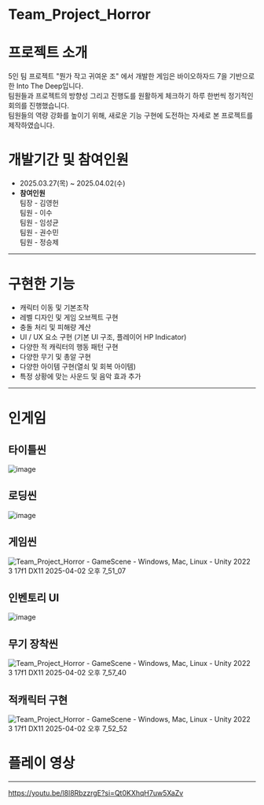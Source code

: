 # Team_Project_Horror

# 프로젝트 소개  
5인 팀 프로젝트 "뭔가 작고 귀여운 조" 에서 개발한 게임은 바이오하자드 7을 기반으로 한 Into The Deep입니다.  
팀원들과 프로젝트의 방향성 그리고 진행도를 원활하게 체크하기 하루 한번씩 정기적인 회의를 진행했습니다.  
팀원들의 역량 강화를 높이기 위해, 새로운 기능 구현에 도전하는 자세로 본 프로젝트를 제작하였습니다.
# 개발기간 및 참여인원  
- 2025.03.27(목)  ~ 2025.04.02(수)
- **참여인원**  
  팀장 - 김영헌  
  팀원 - 이수  
  팀원 - 임성균  
  팀원 - 권수민  
  팀원 - 정승제  
---
# 구현한 기능
- 캐릭터 이동 및 기본조작
- 레벨 디자인 및 게임 오브젝트 구현
- 충돌 처리 및 피해량 계산
- UI / UX 요소 구현 (기본 UI 구조, 플레이어 HP Indicator)
- 다양한 적 캐릭터의 행동 패턴 구현
- 다양한 무기 및 총알 구현
- 다양한 아이템 구현(열쇠 및 회복 아이템)
- 특정 상황에 맞는 사운드 및 음악 효과 추가
---
# 인게임
타이틀씬 
---
![image](https://github.com/user-attachments/assets/705032f0-4a02-4361-b10b-8ca3805282ae)

로딩씬  
---
![image](https://github.com/user-attachments/assets/6163d783-3c41-4426-8da3-f2ee87e3f1df)

게임씬   
---
![Team_Project_Horror - GameScene - Windows, Mac, Linux - Unity 2022 3 17f1 _DX11_ 2025-04-02 오후 7_51_07](https://github.com/user-attachments/assets/10f6081f-c1f6-4b31-8083-823f4a987721)

인벤토리 UI
---
![image](https://github.com/user-attachments/assets/1ee128d7-5b7d-41a7-a9d7-c7b3c808ad1c)

무기 장착씬
---
![Team_Project_Horror - GameScene - Windows, Mac, Linux - Unity 2022 3 17f1 _DX11_ 2025-04-02 오후 7_57_40](https://github.com/user-attachments/assets/3f409e74-e9bf-46f4-b8f3-2a1a4f730c5e)


적캐릭터 구현  
---
![Team_Project_Horror - GameScene - Windows, Mac, Linux - Unity 2022 3 17f1 _DX11_ 2025-04-02 오후 7_52_52](https://github.com/user-attachments/assets/96545fbd-71a3-4907-897f-007e2a765031)

# 플레이 영상  
---
https://youtu.be/l8l8RbzzrgE?si=Qt0KXhqH7uw5XaZv
